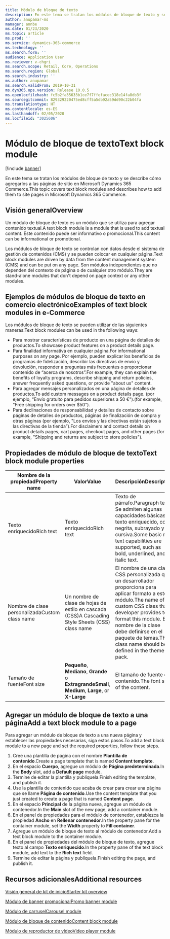 ```yaml
---
title: Módulo de bloque de texto
description: En este tema se tratan los módulos de bloque de texto y se describe cómo agregarlos a las páginas de sitio en Microsoft Dynamics 365 Commerce.
author: anupamar-ms
manager: annbe
ms.date: 01/23/2020
ms.topic: article
ms.prod: ''
ms.service: dynamics-365-commerce
ms.technology: ''
ms.search.form: ''
audience: Application User
ms.reviewer: v-chgri
ms.search.scope: Retail, Core, Operations
ms.search.region: Global
ms.search.industry: ''
ms.author: anupamar
ms.search.validFrom: 2019-10-31
ms.dyn365.ops.version: Release 10.0.5
ms.openlocfilehash: fc5b2fa35633b1ce7f7ffefacec318e14fa8db3f
ms.sourcegitcommit: 829329220475ed8cff5a5db92a59dd90c22b04fa
ms.translationtype: HT
ms.contentlocale: es-ES
ms.lasthandoff: 02/05/2020
ms.locfileid: "3025606"
---
```

# <a name="text-block-module"></a><span data-ttu-id="42cde-103">Módulo de bloque de texto</span><span class="sxs-lookup"><span data-stu-id="42cde-103">Text block module</span></span>


[!include [banner](includes/banner.md)]

<span data-ttu-id="42cde-104">En este tema se tratan los módulos de bloque de texto y se describe cómo agregarlos a las páginas de sitio en Microsoft Dynamics 365 Commerce.</span><span class="sxs-lookup"><span data-stu-id="42cde-104">This topic covers text block modules and describes how to add them to site pages in Microsoft Dynamics 365 Commerce.</span></span>

## <a name="overview"></a><span data-ttu-id="42cde-105">Visión general</span><span class="sxs-lookup"><span data-stu-id="42cde-105">Overview</span></span>

<span data-ttu-id="42cde-106">Un módulo de bloque de texto es un módulo que se utiliza para agregar contenido textual.</span><span class="sxs-lookup"><span data-stu-id="42cde-106">A text block module is a module that is used to add textual content.</span></span> <span data-ttu-id="42cde-107">Este contenido puede ser informativo o promocional.</span><span class="sxs-lookup"><span data-stu-id="42cde-107">This content can be informational or promotional.</span></span>

<span data-ttu-id="42cde-108">Los módulos de bloque de texto se controlan con datos desde el sistema de gestión de contenidos (CMS) y se pueden colocar en cualquier página.</span><span class="sxs-lookup"><span data-stu-id="42cde-108">Text block modules are driven by data from the content management system (CMS) and can be put on any page.</span></span> <span data-ttu-id="42cde-109">Son módulos independientes que no dependen del contexto de página o de cualquier otro módulo.</span><span class="sxs-lookup"><span data-stu-id="42cde-109">They are stand-alone modules that don't depend on page context or any other modules.</span></span>

## <a name="examples-of-text-block-modules-in-e-commerce"></a><span data-ttu-id="42cde-110">Ejemplos de módulos de bloque de texto en comercio electrónico</span><span class="sxs-lookup"><span data-stu-id="42cde-110">Examples of text block modules in e-Commerce</span></span>

<span data-ttu-id="42cde-111">Los módulos de bloque de texto se pueden utilizar de las siguientes maneras:</span><span class="sxs-lookup"><span data-stu-id="42cde-111">Text block modules can be used in the following ways:</span></span>

* <span data-ttu-id="42cde-112">Para mostrar características de producto en una página de detalles de productos.</span><span class="sxs-lookup"><span data-stu-id="42cde-112">To showcase product features on a product details page.</span></span>
* <span data-ttu-id="42cde-113">Para finalidad informativa en cualquier página.</span><span class="sxs-lookup"><span data-stu-id="42cde-113">For informational purposes on any page.</span></span> <span data-ttu-id="42cde-114">Por ejemplo, pueden explicar los beneficios de programas de fidelización, describir las directivas de envío y devolución, responder a preguntas más frecuentes o proporcionar contenido de “acerca de nosotros”.</span><span class="sxs-lookup"><span data-stu-id="42cde-114">For example, they can explain the benefits of loyalty programs, describe shipping and return policies, answer frequently asked questions, or provide "about us" content.</span></span>
* <span data-ttu-id="42cde-115">Para agregar mensajes personalizados en una página de detalles de productos.</span><span class="sxs-lookup"><span data-stu-id="42cde-115">To add custom messages on a product details page.</span></span> <span data-ttu-id="42cde-116">(por ejemplo, “Envío gratuito para pedidos superiores a 50 €").</span><span class="sxs-lookup"><span data-stu-id="42cde-116">(for example, "Free shipping for orders over $50").</span></span>
* <span data-ttu-id="42cde-117">Para declinaciones de responsabilidad y detalles de contacto sobre páginas de detalles de productos, páginas de finalización de compra y otras páginas (por ejemplo, "Los envíos y las directivas están sujetos a las directivas de la tienda”).</span><span class="sxs-lookup"><span data-stu-id="42cde-117">For disclaimers and contact details on product details pages, cart pages, checkout pages, and other pages (for example, "Shipping and returns are subject to store policies").</span></span>

## <a name="text-block-module-properties"></a><span data-ttu-id="42cde-118">Propiedades de módulo de bloque de texto</span><span class="sxs-lookup"><span data-stu-id="42cde-118">Text block module properties</span></span>

| <span data-ttu-id="42cde-119">Nombre de la propiedad</span><span class="sxs-lookup"><span data-stu-id="42cde-119">Property name</span></span>     | <span data-ttu-id="42cde-120">Valor</span><span class="sxs-lookup"><span data-stu-id="42cde-120">Value</span></span>                                            | <span data-ttu-id="42cde-121">Descripción</span><span class="sxs-lookup"><span data-stu-id="42cde-121">Description</span></span> |
|-------------------|--------------------------------------------------|-------------|
| <span data-ttu-id="42cde-122">Texto enriquecido</span><span class="sxs-lookup"><span data-stu-id="42cde-122">Rich text</span></span>         | <span data-ttu-id="42cde-123">Texto enriquecido</span><span class="sxs-lookup"><span data-stu-id="42cde-123">Rich text</span></span>                                        | <span data-ttu-id="42cde-124">Texto de párrafo.</span><span class="sxs-lookup"><span data-stu-id="42cde-124">Paragraph text.</span></span> <span data-ttu-id="42cde-125">Se admiten algunas capacidades básicas de texto enriquecido, como negrita, subrayado y cursiva.</span><span class="sxs-lookup"><span data-stu-id="42cde-125">Some basic rich text capabilities are supported, such as bold, underlined, and italic text.</span></span> |
| <span data-ttu-id="42cde-126">Nombre de clase personalizada</span><span class="sxs-lookup"><span data-stu-id="42cde-126">Custom class name</span></span> | <span data-ttu-id="42cde-127">Un nombre de clase de hojas de estilo en cascada (CSS)</span><span class="sxs-lookup"><span data-stu-id="42cde-127">A Cascading Style Sheets (CSS) class name</span></span>        | <span data-ttu-id="42cde-128">El nombre de una clase CSS personalizada que un desarrollador proporciona para aplicar formato a este módulo.</span><span class="sxs-lookup"><span data-stu-id="42cde-128">The name of a custom CSS class that a developer provides to format this module.</span></span> <span data-ttu-id="42cde-129">El nombre de la clase debe definirse en el paquete de temas.</span><span class="sxs-lookup"><span data-stu-id="42cde-129">The class name should be defined in the theme pack.</span></span> |
| <span data-ttu-id="42cde-130">Tamaño de fuente</span><span class="sxs-lookup"><span data-stu-id="42cde-130">Font size</span></span>         | <span data-ttu-id="42cde-131">**Pequeño**, **Mediano**, **Grande** o **Extragrande**</span><span class="sxs-lookup"><span data-stu-id="42cde-131">**Small**, **Medium**, **Large**, or **X-Large**</span></span> | <span data-ttu-id="42cde-132">El tamaño de fuente del contenido.</span><span class="sxs-lookup"><span data-stu-id="42cde-132">The font size of the content.</span></span> |

## <a name="add-a-text-block-module-to-a-page"></a><span data-ttu-id="42cde-133">Agregar un módulo de bloque de texto a una página</span><span class="sxs-lookup"><span data-stu-id="42cde-133">Add a text block module to a page</span></span>

<span data-ttu-id="42cde-134">Para agregar un módulo de bloque de texto a una nueva página y establecer las propiedades necesarias, siga estos pasos.</span><span class="sxs-lookup"><span data-stu-id="42cde-134">To add a text block module to a new page and set the required properties, follow these steps.</span></span>

1. <span data-ttu-id="42cde-135">Cree una plantilla de página con el nombre **Plantilla de contenido**.</span><span class="sxs-lookup"><span data-stu-id="42cde-135">Create a page template that is named **Content template**.</span></span> 
1. <span data-ttu-id="42cde-136">En el espacio **Cuerpo**, agregue un módulo de **Página predeterminada**.</span><span class="sxs-lookup"><span data-stu-id="42cde-136">In the **Body** slot, add a **Default page** module.</span></span>
1. <span data-ttu-id="42cde-137">Termine de editar la plantilla y publíquela.</span><span class="sxs-lookup"><span data-stu-id="42cde-137">Finish editing the template, and publish it.</span></span>
1. <span data-ttu-id="42cde-138">Use la plantilla de contenido que acaba de crear para crear una página que se llame **Página de contenido**.</span><span class="sxs-lookup"><span data-stu-id="42cde-138">Use the content template that you just created to create a page that is named **Content page**.</span></span>
1. <span data-ttu-id="42cde-139">En el espacio **Principal** de la página nueva, agregue un módulo de contenedor.</span><span class="sxs-lookup"><span data-stu-id="42cde-139">In the **Main** slot of the new page, add a container module.</span></span>
1. <span data-ttu-id="42cde-140">En el panel de propiedades para el módulo de contenedor, establezca la propiedad **Ancho** en **Rellenar contenedor**.</span><span class="sxs-lookup"><span data-stu-id="42cde-140">In the property pane for the container module, set the **Width** property to **Fill container**.</span></span>
1. <span data-ttu-id="42cde-141">Agregue un módulo de bloque de texto al módulo de contenedor.</span><span class="sxs-lookup"><span data-stu-id="42cde-141">Add a text block module to the container module.</span></span> 
1. <span data-ttu-id="42cde-142">En el panel de propiedades del módulo de bloque de texto, agregue texto al campo **Texto enriquecido**.</span><span class="sxs-lookup"><span data-stu-id="42cde-142">In the property pane of the text block module, add text to the **Rich text** field.</span></span>
1. <span data-ttu-id="42cde-143">Termine de editar la página y publíquela.</span><span class="sxs-lookup"><span data-stu-id="42cde-143">Finish editing the page, and publish it.</span></span>

## <a name="additional-resources"></a><span data-ttu-id="42cde-144">Recursos adicionales</span><span class="sxs-lookup"><span data-stu-id="42cde-144">Additional resources</span></span>

[<span data-ttu-id="42cde-145">Visión general de kit de inicio</span><span class="sxs-lookup"><span data-stu-id="42cde-145">Starter kit overview</span></span>](starter-kit-overview.md)

[<span data-ttu-id="42cde-146">Módulo de banner promocional</span><span class="sxs-lookup"><span data-stu-id="42cde-146">Promo banner module</span></span>](add-alert.md)

[<span data-ttu-id="42cde-147">Módulo de carrusel</span><span class="sxs-lookup"><span data-stu-id="42cde-147">Carousel module</span></span>](add-carousel.md)

[<span data-ttu-id="42cde-148">Módulo de bloque de contenido</span><span class="sxs-lookup"><span data-stu-id="42cde-148">Content block module</span></span>](add-hero-module.md)

[<span data-ttu-id="42cde-149">Módulo de reproductor de vídeo</span><span class="sxs-lookup"><span data-stu-id="42cde-149">Video player module</span></span>](add-video-player.md)

